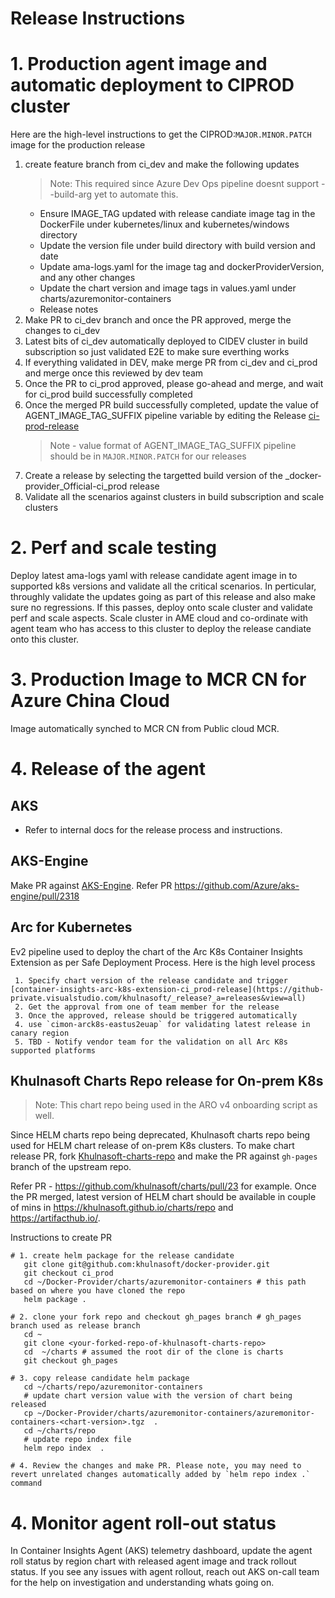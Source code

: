 # Release Instructions

# 1. Production agent image and automatic deployment to CIPROD cluster

Here are the high-level instructions to get the CIPROD:`MAJOR.MINOR.PATCH` image for the production release
1. create feature branch from ci_dev and make the following updates
      > Note: This required since Azure Dev Ops pipeline doesnt support --build-arg yet to automate this.
   - Ensure IMAGE_TAG updated with release candiate image tag in the DockerFile under kubernetes/linux and kubernetes/windows directory
   - Update the version file under build directory with build version and date
   - Update ama-logs.yaml for the image tag and dockerProviderVersion, and any other changes
   - Update the chart version and image tags in values.yaml under charts/azuremonitor-containers
   - Release notes
2. Make PR to ci_dev branch and once the PR approved, merge the changes to ci_dev
3. Latest bits of ci_dev automatically deployed to CIDEV cluster in build subscription so just validated E2E to make sure everthing works
4. If everything validated in DEV, make merge PR from ci_dev and ci_prod and merge once this reviewed by dev team
5. Once the PR to ci_prod approved, please go-ahead and merge, and wait for ci_prod build successfully completed
6. Once the merged PR build successfully completed, update the value of AGENT_IMAGE_TAG_SUFFIX pipeline  variable by editing the Release [ci-prod-release](https://github-private.visualstudio.com/khulnasoft/_release?_a=releases&view=mine&definitionId=38)
   > Note - value format of AGENT_IMAGE_TAG_SUFFIX pipeline should be in `MAJOR.MINOR.PATCH` for our releases
7. Create a release by selecting the targetted build version  of the _docker-provider_Official-ci_prod release
8. Validate all the scenarios against clusters in build subscription and scale clusters

# 2. Perf and scale testing

Deploy latest ama-logs yaml with release candidate agent image in to supported k8s versions and validate all the critical scenarios. In perticular, throughly validate the updates going as part of this release and also make sure no regressions. If  this passes, deploy onto scale cluster and  validate perf and scale aspects. Scale cluster in AME cloud and co-ordinate with agent team who has access to this cluster to deploy  the release candiate onto this cluster.

# 3. Production Image to MCR CN for Azure China Cloud

Image automatically synched to MCR CN from Public cloud MCR.

# 4. Release of the agent

## AKS

- Refer to internal docs for the release process and instructions.

## AKS-Engine

Make PR against [AKS-Engine](https://github.com/Azure/aks-engine). Refer PR https://github.com/Azure/aks-engine/pull/2318

## Arc for Kubernetes

Ev2 pipeline used to deploy the chart of the Arc K8s Container Insights Extension as per Safe Deployment Process.
Here is the high level process
```
 1. Specify chart version of the release candidate and trigger [container-insights-arc-k8s-extension-ci_prod-release](https://github-private.visualstudio.com/khulnasoft/_release?_a=releases&view=all)
 2. Get the approval from one of team member for the release
 3. Once the approved, release should be triggered automatically
 4. use `cimon-arck8s-eastus2euap` for validating latest release in canary region
 5. TBD - Notify vendor team for the validation on all Arc K8s supported platforms
```

## Khulnasoft Charts Repo release for On-prem K8s
> Note: This chart repo being used in the ARO v4 onboarding script as well.

Since HELM charts repo being deprecated, Khulnasoft charts repo being used for HELM chart release of on-prem K8s clusters.
To make chart release PR, fork [Khulnasoft-charts-repo]([https://github.com/khulnasoft/charts/tree/gh-pages) and make the PR against `gh-pages` branch of the upstream repo.

Refer PR - https://github.com/khulnasoft/charts/pull/23 for example.
Once the PR merged, latest version of HELM chart should be available in couple of mins in https://khulnasoft.github.io/charts/repo and https://artifacthub.io/.

Instructions to create PR
```
# 1. create helm package for the release candidate
   git clone git@github.com:khulnasoft/docker-provider.git
   git checkout ci_prod
   cd ~/Docker-Provider/charts/azuremonitor-containers # this path based on where you have cloned the repo
   helm package .

# 2. clone your fork repo and checkout gh_pages branch # gh_pages branch used as release branch
   cd ~
   git clone <your-forked-repo-of-khulnasoft-charts-repo>
   cd  ~/charts # assumed the root dir of the clone is charts
   git checkout gh_pages

# 3. copy release candidate helm package
   cd ~/charts/repo/azuremonitor-containers
   # update chart version value with the version of chart being released
   cp ~/Docker-Provider/charts/azuremonitor-containers/azuremonitor-containers-<chart-version>.tgz  .
   cd ~/charts/repo
   # update repo index file
   helm repo index  .

# 4. Review the changes and make PR. Please note, you may need to revert unrelated changes automatically added by `helm repo index .` command

```

# 4. Monitor agent roll-out status

In Container Insights Agent (AKS) telemetry dashboard, update the agent roll status by  region chart with released agent image and track rollout status. If you see any issues with agent rollout, reach out AKS on-call team for the help on investigation and understanding whats going on.
